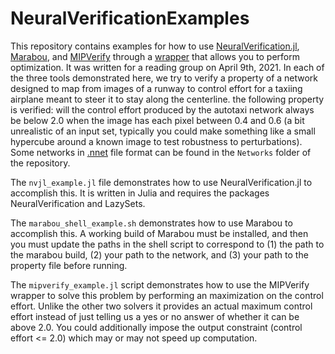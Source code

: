 # NeuralVerificationExamples

This repository contains examples for how to use [NeuralVerification.jl](https://github.com/sisl/NeuralVerification.jl), [Marabou](https://github.com/NeuralNetworkVerification/Marabou), and [MIPVerify](https://github.com/vtjeng/MIPVerify.jl) through a [wrapper](https://github.com/castrong/MIPVerifyWrapper) that allows you to perform optimization. It was written for a reading group on April 9th, 2021. In each of the three tools demonstrated here, we try to verify a property of a network designed to map from images of a runway to control effort for a taxiing airplane meant to steer it to stay along the centerline. the following property is verified: will the control effort produced by the autotaxi network always be below 2.0 when the image has each pixel between 0.4 and 0.6 (a bit unrealistic of an input set, typically you could make something like a small hypercube around a known image to test robustness to perturbations). Some networks in [.nnet](https://github.com/sisl/NNet) file format can be found in the `Networks` folder of the repository.

The `nvjl_example.jl` file demonstrates how to use NeuralVerification.jl to accomplish this. It is written in Julia and requires the packages NeuralVerification and LazySets.

The `marabou_shell_example.sh` demonstrates how to use Marabou to accomplish this. A working build of Marabou must be installed, and then you must update the paths in the shell script to correspond to (1) the path to the marabou build, (2) your path to the network, and (3) your path to the property file before running. 

The `mipverify_example.jl` script demonstrates how to use the MIPVerify wrapper to solve this problem by performing an maximization on the control effort. Unlike the other two solvers it provides an actual maximum control effort instead of just telling us a yes or no answer of whether it can be above 2.0. You could additionally impose the output constraint (control effort <= 2.0) which may or may not speed up computation. 

